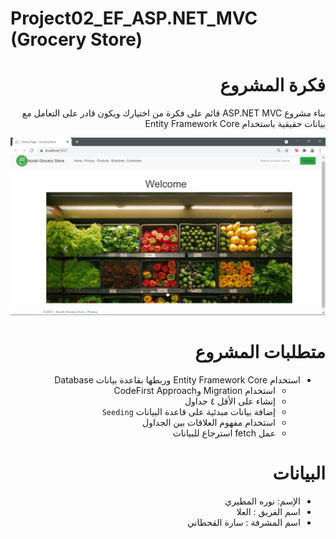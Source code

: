 # Project02_EF_ASP.NET_MVC (Grocery Store)

<div dir="rtl" align="right">

# فكرة المشروع

بناء مشروع ASP.NET MVC قائم على فكرة من اختيارك ويكون قادر على التعامل مع بيانات حقيقية باستخدام Entity Framework Core


 
 <p align="center">
<img src="https://raw.githubusercontent.com/NorahMAlmutairi/Project02_EF_ASP.NET_MVC/8f8626005cd46647851d4e1ff830f6e0faceb399/DemoGroceryStore.png" 
alt="preview" width="600px">
</p>

# متطلبات المشروع
- استخدام Entity Framework Core وربطها بقاعدة بيانات Database
    - استخدام Migration وCodeFirst Approach
    - إنشاء على الأقل ٤ جداول
    - إضافة بيانات مبدئية على قاعدة البيانات `Seeding`
    - استخدام مفهوم العلاقات بين الجداول
    - عمل fetch استرجاع للبيانات

#  البيانات
 - الإسم: نوره المطيري
 - اسم الفريق : العلا
 - اسم المشرفة : سارة القحطاني

</div>

